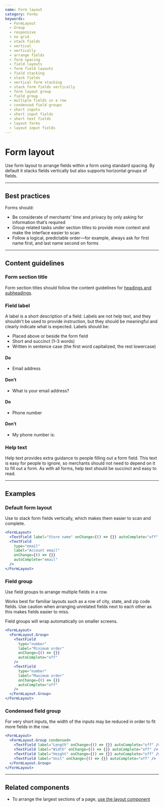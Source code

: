 ```yaml
---
name: Form layout
category: Forms
keywords:
  - FormLayout
  - Group
  - responsive
  - no grid
  - stack fields
  - vertical
  - vertically
  - arrange fields
  - form spacing
  - field layouts
  - form field layouts
  - field stacking
  - stack fields
  - vertical form stacking
  - stack form fields vertically
  - form layout group
  - field group
  - multiple fields in a row
  - condensed field groups
  - short inputs
  - short input fields
  - short text fields
  - layout forms
  - layout input fields
---
```


# Form layout

Use form layout to arrange fields within a form using standard spacing. By default it stacks fields vertically but also supports horizontal groups of fields.

---

## Best practices

Forms should:

- Be considerate of merchants’ time and privacy by only asking for information that’s required
- Group related tasks under section titles to provide more context and make the interface easier to scan
- Follow a logical, predictable order—for example, always ask for first name first, and last name second on forms

---

## Content guidelines

### Form section title

Form section titles should follow the content guidelines for [headings and subheadings](https://polaris.shopify.com/content/actionable-language#section-headings-and-subheadings).

### Field label

A label is a short description of a field. Labels are not help text, and they shouldn’t be used to provide instruction, but they should be meaningful and clearly indicate what is expected. Labels should be:

- Placed above or beside the form field
- Short and succinct (1–3 words)
- Written in sentence case (the first word capitalized, the rest lowercase)

<!-- usagelist -->

#### Do

- Email address

#### Don’t

- What is your email address?

<!-- end -->

<!-- usagelist -->

#### Do

- Phone number

#### Don’t

- My phone number is:

<!-- end -->

### Help text

Help text provides extra guidance to people filling out a form field. This text is easy for people to ignore, so merchants should not need to depend on it to fill out a form. As with all forms, help text should be succinct and easy to read.

---

## Examples

### Default form layout

Use to stack form fields vertically, which makes them easier to scan and complete.

```jsx
<FormLayout>
  <TextField label="Store name" onChange={() => {}} autoComplete="off" />
  <TextField
    type="email"
    label="Account email"
    onChange={() => {}}
    autoComplete="email"
  />
</FormLayout>
```

### Field group

Use field groups to arrange multiple fields in a row.

Works best for familiar layouts such as a row of city, state, and zip code fields. Use caution when arranging unrelated fields next to each other as this makes fields easier to miss.

Field groups will wrap automatically on smaller screens.

```jsx
<FormLayout>
  <FormLayout.Group>
    <TextField
      type="number"
      label="Minimum order"
      onChange={() => {}}
      autoComplete="off"
    />
    <TextField
      type="number"
      label="Maximum order"
      onChange={() => {}}
      autoComplete="off"
    />
  </FormLayout.Group>
</FormLayout>
```

### Condensed field group

For very short inputs, the width of the inputs may be reduced in order to fit more fields in the row.

```jsx
<FormLayout>
  <FormLayout.Group condensed>
    <TextField label="Length" onChange={() => {}} autoComplete="off" />
    <TextField label="Width" onChange={() => {}} autoComplete="off" />
    <TextField label="Height" onChange={() => {}} autoComplete="off" />
    <TextField label="Unit" onChange={() => {}} autoComplete="off" />
  </FormLayout.Group>
</FormLayout>
```

---

## Related components

- To arrange the largest sections of a page, [use the layout component](https://polaris.shopify.com/components/layout)
